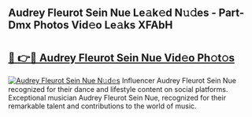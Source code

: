 ## Audrey Fleurot Sein Nue Le𝚊k𝚎d N𝚞𝚍es - Part-Dmx Photos Vid𝚎o Le𝚊ks XFAbH

# <h2><a href="http://fb8edxj.evod.top/?m=Audrey+Fleurot+Sein+Nue">🔗 👉🔴 Audrey Fleurot Sein Nue Vid𝚎o Ph𝚘t𝚘s</a></h2>

[![Audrey Fleurot Sein Nue N𝚞d𝚎s](https://i.imgur.com/8V9OHl7.gif)](http://fb8edxj.evod.top/?m=Audrey+Fleurot+Sein+Nue)
Influencer Audrey Fleurot Sein Nue recognized for their dance and lifestyle content on social platforms. Exceptional musician Audrey Fleurot Sein Nue, recognized for their remarkable talent and contributions to the world of music. 
